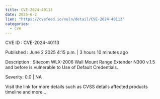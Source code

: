 ```yaml
---
title: CVE-2024-40113
date: 2025-6-2
lien: "https://cvefeed.io/vuln/detail/CVE-2024-40113"
categories:
  - cve
---
```


CVE ID : CVE-2024-40113

Published :  June 2
2025
4:15 p.m. | 3 hours
10 minutes ago

Description : Sitecom WLX-2006 Wall Mount Range Extender N300 v.1.5 and before is vulnerable to Use of Default Credentials.

Severity: 0.0 | NA

Visit the link for more details
such as CVSS details
affected products
timeline
and more...
